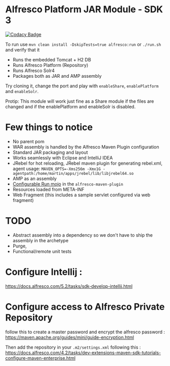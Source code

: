 # Alfresco Platform JAR Module - SDK 3

[![Codacy Badge](https://api.codacy.com/project/badge/Grade/d708fdf2a35342eda0fbe8d690e2cb69)](https://app.codacy.com/app/uw-it-edm/acs-act-as?utm_source=github.com&utm_medium=referral&utm_content=uw-it-edm/acs-act-as&utm_campaign=Badge_Grade_Dashboard)

To run use `mvn clean install -DskipTests=true alfresco:run` or `./run.sh` and verify that it 

 * Runs the embedded Tomcat + H2 DB 
 * Runs Alfresco Platform (Repository)
 * Runs Alfresco Solr4
 * Packages both as JAR and AMP assembly
 
 Try cloning it, change the port and play with `enableShare`, `enablePlatform` and `enableSolr`. 
 
 Protip: This module will work just fine as a Share module if the files are changed and 
 if the enablePlatform and enableSolr is disabled.
 
# Few things to notice

 * No parent pom
 * WAR assembly is handled by the Alfresco Maven Plugin configuration
 * Standard JAR packaging and layout
 * Works seamlessly with Eclipse and IntelliJ IDEA
 * JRebel for hot reloading, JRebel maven plugin for generating rebel.xml, agent usage: `MAVEN_OPTS=-Xms256m -Xmx1G -agentpath:/home/martin/apps/jrebel/lib/libjrebel64.so`
 * AMP as an assembly
 * [Configurable Run mojo](https://github.com/Alfresco/alfresco-sdk/blob/sdk-3.0/plugins/alfresco-maven-plugin/src/main/java/org/alfresco/maven/plugin/RunMojo.java) in the `alfresco-maven-plugin`
 * Resources loaded from META-INF
 * Web Fragment (this includes a sample servlet configured via web fragment)
 
# TODO
 
  * Abstract assembly into a dependency so we don't have to ship the assembly in the archetype
  * Purge, 
  * Functional/remote unit tests
   
  
 
# Configure Intellij : 

https://docs.alfresco.com/5.2/tasks/sdk-develop-intellij.html

# Configure access to Alfresco Private Repository  

follow this to create a master password and encrypt the alfresco password : https://maven.apache.org/guides/mini/guide-encryption.html

Then add the repository in your `.m2/settings.xml` following this : https://docs.alfresco.com/4.2/tasks/dev-extensions-maven-sdk-tutorials-configure-maven-enterprise.html